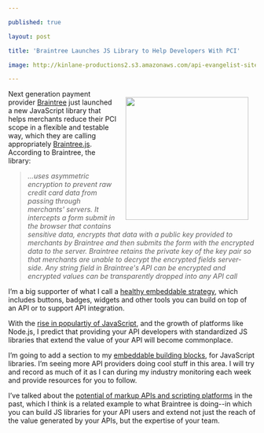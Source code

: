 ---
published: true
layout: post
title: 'Braintree Launches JS Library to Help Developers With PCI'
image: http://kinlane-productions2.s3.amazonaws.com/api-evangelist-site/blog/braintree-logo.png
---

<p><a href="https://www.braintreepayments.com/" target="_blank"><img style="padding: 15px;" src="https://s3.amazonaws.com/kinlane-productions2/api-evangelist/braintree/braintree-logo.png" alt="" width="250" align="right" /></a>
<p>Next generation payment provider <a href="https://www.braintreepayments.com/" target="_blank">Braintree</a> just launched a new JavaScript library that helps  merchants reduce their PCI scope in a flexible and testable way, which they are calling appropriately&nbsp;<a href="https://www.braintreepayments.com/braintrust/braintree-js" target="_blank">Braintree.js</a>.  According to Braintree, the library:
<blockquote><em>...uses asymmetric encryption to prevent raw credit card data from passing through merchants' servers. It intercepts a form submit in the browser that contains sensitive data, encrypts that data with a public key provided to merchants by Braintree and then submits the form with the encrypted data to the server. Braintree retains the private key of the key pair so that merchants are unable to decrypt the encrypted fields server-side. Any string field in Braintree's API can be encrypted and encrypted values can be transparently dropped into any API call</em></blockquote>
<p>I&rsquo;m a big supporter of what I call a <a title="embeddable API strategy" href="http://apievangelist.com/blog/tag.php?Search_Tag=Embeddable">healthy embeddable strategy</a>, which includes buttons, badges, widgets and other tools you can build on top of an API or to support API integration.
<p>With the <a href="https://github.com/languages">rise in populartiy of JavaScript</a>, and the growth of platforms like Node.js, I predict that providing your API developers with standardized JS libraries that extend the value of your API will become commonplace.
<p>I&rsquo;m going to add a section to my <a title="embeddable building blocks" href="/buildingblocks/">embeddable building blocks</a>, for JavaScript libraries. I&rsquo;m seeing more API providers doing cool stuff in this area.  I will try and record as much of it as I can during my industry monitoring each week and provide resources for you to follow.
<p>I&rsquo;ve talked about the <a href="/2013/01/16/markup-apis-and-api-scripting-platforms/">potential of markup APIs and scripting platforms</a>&nbsp;in the past, which I think is a related example to what Braintree is doing--in which you can build JS libraries for your API users and extend not just the reach of the value generated by your APIs, but the expertise of your team.

